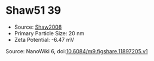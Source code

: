 <a name="material" />

# Shaw51 39
<script type="application/ld+json">
  {
    "@context": "https://schema.org/",
    "@type": "ChemicalSubstance",
    "@id": "https://egonw.github.io/nanowiki/nanowiki69.html#material",
    "http://purl.org/dc/terms/conformsTo":
      {
        "@type": "CreativeWork",
        "@id": "https://bioschemas.org/profiles/ChemicalSubstance/0.4-RELEASE/"
      },
    "identfier": "69",
    "name": "Shaw51 39",
    "url": "https://egonw.github.io/nanowiki/nanowiki69.html#material",
    "sameAs": "http://127.0.0.1/mediawiki/index.php/Special:URIResolver/Shaw51_39"
  }
</script>


* Source: [Shaw2008](articleShaw2008.md)
* Primary Particle Size: 20 nm
* Zeta Potential: -6.47 mV


Source: NanoWiki 6, doi:[10.6084/m9.figshare.11897205.v1](https://doi.org/10.6084/m9.figshare.11897205.v1)
